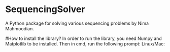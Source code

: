 # SequencingSolver
A Python package for solving various sequencing problems by Nima Mahmoodian. 


#How to install the library?
In order to run the library, you need Numpy and Matplotlib to be installed. Then in cmd, run the following prompt:
Linux/Mac: 
~~~python3 pip install SequencingSolver~~~


